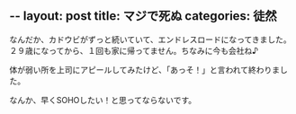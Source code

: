 --
layout: post
title: マジで死ぬ
categories: 徒然
--

なんだか、カドウビがずっと続いていて、エンドレスロードになってきました。
２９歳になってから、１回も家に帰ってません。ちなみに今も会社ね♪

体が弱い所を上司にアピールしてみたけど、「あっそ！」と言われて終わりました。

なんか、早くSOHOしたい！と思ってならないです。

